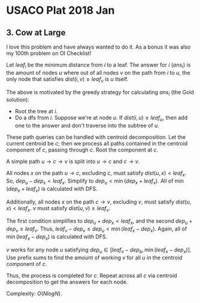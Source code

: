# USACO Plat 2018 Jan

## 3. Cow at Large
I love this problem and have always wanted to do it. As a bonus it was also my 100th problem on OI Checklist!

Let $leaf_i$ be the minimum distance from $i$ to a leaf. The answer for $i$ ($ans_i$) is the amount of nodes $u$ where out of all nodes $v$ on the path from $i$ to $u$, the only node that satisfies $dist(i,v)\ge{leaf_v}$ is $u$ itself.

The above is motivated by the greedy strategy for calculating $ans_i$ (the Gold solution):
 - Root the tree at $i$.
 - Do a dfs from $i$. Suppose we're at node $u$. If $dist(i,u)\ge{leaf_u}$, then add one to the answer and don't traverse into the subtree of $u$.

These path queries can be handled with centroid decomposition. Let the current centroid be $c$; then we process all paths contained in the centroid component of $c$, passing through $c$. Root the component at $c$.

A simple path $u\rightarrow{c}\rightarrow{v}$ is split into $u\rightarrow{c}$ and $c\rightarrow{v}$.

All nodes $x$ on the path $u\rightarrow{c}$, excluding $c$, must satisfy $dist(u,x)<leaf_x$. So, $dep_u-dep_x<leaf_x$. Simplify to $dep_u<\min(dep_x+leaf_x)$. All of $\min(dep_x+leaf_x)$ is calculated with DFS.

Additionally, all nodes $x$ on the path $c\rightarrow{v}$, excluding $v$, must satisfy $dist(u,x)<leaf_x$. $v$ must satisfy $dist(u,v)\ge{leaf_v}$.

The first condition simplifies to $dep_u+dep_x<leaf_x$, and the second $dep_u+dep_v\ge{leaf_v}$. Thus, $leaf_v-dep_v\le{dep_u}<\min(leaf_x-dep_x)$. Again, all of $\min(leaf_x-dep_x)$ is calculated with DFS.

$v$ works for any node $u$ satisfying $dep_u\in[leaf_v-dep_b,\min(leaf_x-dep_x)]$. Use prefix sums to find the amount of working $v$ for all $u$ in the centroid component of $c$.

Thus, the process is completed for $c$. Repeat across all $c$ via centroid decomposition to get the answers for each node.

Complexity: $O(NlogN)$.